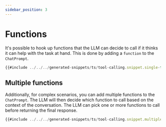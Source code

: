 ```yaml
---
sidebar_position: 3
---
```


# Functions

It's possible to hook up functions that the LLM can decide to call if it thinks it can help with the task at hand. This is done by adding a `function` to the `ChatPrompt`.

<!-- langtabs-start -->
```typescript
{{#include ../../../generated-snippets/ts/tool-calling.snippet.single-function-calling.ts }}
```
<!-- langtabs-end -->

## Multiple functions

Additionally, for complex scenarios, you can add multiple functions to the `ChatPrompt`. The LLM will then decide which function to call based on the context of the conversation. The LLM can pick one or more functions to call before returning the final response.

<!-- langtabs-start -->
```typescript
{{#include ../../../generated-snippets/ts/tool-calling.snippet.multiple-function-calling.ts }}
```
<!-- langtabs-end -->
